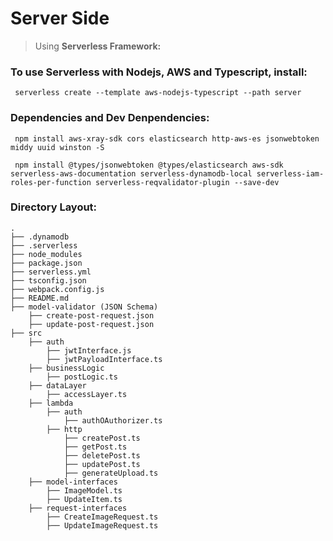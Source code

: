 # Server Side

> Using **Serverless Framework:**

### To use Serverless with Nodejs, AWS and Typescript, install: 
``` serverless create --template aws-nodejs-typescript --path server```

### Dependencies and Dev Denpendencies: 
``` npm install aws-xray-sdk cors elasticsearch http-aws-es jsonwebtoken middy uuid winston -S```

``` npm install @types/jsonwebtoken @types/elasticsearch aws-sdk serverless-aws-documentation serverless-dynamodb-local serverless-iam-roles-per-function serverless-reqvalidator-plugin --save-dev```

### Directory Layout: 
```
.
├── .dynamodb
├── .serverless
├── node_modules
├── package.json
├── serverless.yml
├── tsconfig.json
├── webpack.config.js
├── README.md
├── model-validator (JSON Schema)
    ├── create-post-request.json
    ├── update-post-request.json
├── src 
    ├── auth
        ├── jwtInterface.js
        ├── jwtPayloadInterface.ts
    ├── businessLogic
        ├── postLogic.ts
    ├── dataLayer
        ├── accessLayer.ts
    ├── lambda
        ├── auth
            ├── authOAuthorizer.ts
        ├── http
            ├── createPost.ts
            ├── getPost.ts
            ├── deletePost.ts
            ├── updatePost.ts
            ├── generateUpload.ts
    ├── model-interfaces
        ├── ImageModel.ts
        ├── UpdateItem.ts
    ├── request-interfaces
        ├── CreateImageRequest.ts
        ├── UpdateImageRequest.ts
``` 
